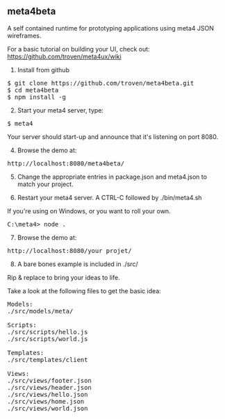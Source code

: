 meta4beta
---------

A self contained runtime for prototyping applications using meta4 JSON wireframes.

For a basic tutorial on building your UI, check out: https://github.com/troven/meta4ux/wiki


1) Install from github

<pre>
$ git clone https://github.com/troven/meta4beta.git
$ cd meta4beta
$ npm install -g
</pre>

2) Start your meta4 server, type:

<pre>
$ meta4
</pre>

Your server should start-up and announce that it's listening on port 8080.

4) Browse the demo at:

<pre>
http://localhost:8080/meta4beta/
</pre>

5) Change the appropriate entries in package.json and meta4.json to match your project.

6) Restart your meta4 server. A CTRL-C followed by ./bin/meta4.sh

If you're using on Windows, or you want to roll your own. 

<pre>
C:\meta4> node .
</pre>

7) Browse the demo at:

<pre>
http://localhost:8080/your_projet/
</pre>

8) A bare bones example is included in ./src/

Rip & replace to bring your ideas to life.

Take a look at the following files to get the basic idea:

<pre>
Models:
./src/models/meta/

Scripts:
./src/scripts/hello.js
./src/scripts/world.js

Templates:
./src/templates/client

Views:
./src/views/footer.json
./src/views/header.json
./src/views/hello.json
./src/views/home.json
./src/views/world.json
</pre>

